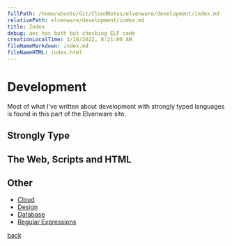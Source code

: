 ```yaml
---
fullPath: /home/ubuntu/Git/CloudNotes/elvenware/development/index.md
relativePath: elvenware/development/index.md
title: Index
debug: aec has both but checking ELF code
creationLocalTime: 3/18/2022, 8:21:00 AM
fileNameMarkdown: index.md
fileNameHTML: index.html
---
```


<!-- toc -->
<!-- tocstop -->

Development
===========

Most of what I've written about development with strongly typed
languages is found in this part of the Elvenware site.

Strongly Type
-------------

<section>
	<!--#include file="strong_type.inc" -->
</section>


The Web, Scripts and HTML
-------------------------

<section>
	<!--#include file="web_scripts.inc" -->
</section>

Other
-----

<section>

-   [Cloud](cloud/index.shtml)
-   [Design](design/index.shtml)
-   [Database](/charlie/development/database/index.html)
-   [Regular Expressions](/charlie/development/regular_expressions/index.html)

</section>

[back](../index.html)

